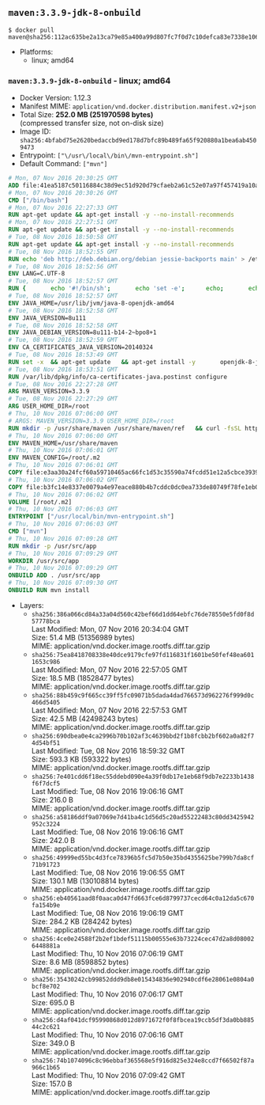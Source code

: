 ## `maven:3.3.9-jdk-8-onbuild`

```console
$ docker pull maven@sha256:112ac635be2a13ca79e85a400a99d807fc7f0d7c10defca83e7338e10678d84b
```

-	Platforms:
	-	linux; amd64

### `maven:3.3.9-jdk-8-onbuild` - linux; amd64

-	Docker Version: 1.12.3
-	Manifest MIME: `application/vnd.docker.distribution.manifest.v2+json`
-	Total Size: **252.0 MB (251970598 bytes)**  
	(compressed transfer size, not on-disk size)
-	Image ID: `sha256:4bfabd75e2620bedaccbd9ed178d7bfc89b489fa65f920880a1bea6ab4509473`
-	Entrypoint: `["\/usr\/local\/bin\/mvn-entrypoint.sh"]`
-	Default Command: `["mvn"]`

```dockerfile
# Mon, 07 Nov 2016 20:30:25 GMT
ADD file:41ea5187c50116884c38d9ec51d920d79cfaeb2a61c52e07a97f457419a10a4f in / 
# Mon, 07 Nov 2016 20:30:26 GMT
CMD ["/bin/bash"]
# Mon, 07 Nov 2016 22:27:33 GMT
RUN apt-get update && apt-get install -y --no-install-recommends 		ca-certificates 		curl 		wget 	&& rm -rf /var/lib/apt/lists/*
# Mon, 07 Nov 2016 22:27:51 GMT
RUN apt-get update && apt-get install -y --no-install-recommends 		bzr 		git 		mercurial 		openssh-client 		subversion 				procps 	&& rm -rf /var/lib/apt/lists/*
# Tue, 08 Nov 2016 18:50:58 GMT
RUN apt-get update && apt-get install -y --no-install-recommends 		bzip2 		unzip 		xz-utils 	&& rm -rf /var/lib/apt/lists/*
# Tue, 08 Nov 2016 18:52:55 GMT
RUN echo 'deb http://deb.debian.org/debian jessie-backports main' > /etc/apt/sources.list.d/jessie-backports.list
# Tue, 08 Nov 2016 18:52:56 GMT
ENV LANG=C.UTF-8
# Tue, 08 Nov 2016 18:52:57 GMT
RUN { 		echo '#!/bin/sh'; 		echo 'set -e'; 		echo; 		echo 'dirname "$(dirname "$(readlink -f "$(which javac || which java)")")"'; 	} > /usr/local/bin/docker-java-home 	&& chmod +x /usr/local/bin/docker-java-home
# Tue, 08 Nov 2016 18:52:57 GMT
ENV JAVA_HOME=/usr/lib/jvm/java-8-openjdk-amd64
# Tue, 08 Nov 2016 18:52:58 GMT
ENV JAVA_VERSION=8u111
# Tue, 08 Nov 2016 18:52:58 GMT
ENV JAVA_DEBIAN_VERSION=8u111-b14-2~bpo8+1
# Tue, 08 Nov 2016 18:52:59 GMT
ENV CA_CERTIFICATES_JAVA_VERSION=20140324
# Tue, 08 Nov 2016 18:53:49 GMT
RUN set -x 	&& apt-get update 	&& apt-get install -y 		openjdk-8-jdk="$JAVA_DEBIAN_VERSION" 		ca-certificates-java="$CA_CERTIFICATES_JAVA_VERSION" 	&& rm -rf /var/lib/apt/lists/* 	&& [ "$JAVA_HOME" = "$(docker-java-home)" ]
# Tue, 08 Nov 2016 18:53:51 GMT
RUN /var/lib/dpkg/info/ca-certificates-java.postinst configure
# Tue, 08 Nov 2016 22:27:28 GMT
ARG MAVEN_VERSION=3.3.9
# Tue, 08 Nov 2016 22:27:29 GMT
ARG USER_HOME_DIR=/root
# Thu, 10 Nov 2016 07:06:00 GMT
# ARGS: MAVEN_VERSION=3.3.9 USER_HOME_DIR=/root
RUN mkdir -p /usr/share/maven /usr/share/maven/ref   && curl -fsSL http://apache.osuosl.org/maven/maven-3/$MAVEN_VERSION/binaries/apache-maven-$MAVEN_VERSION-bin.tar.gz     | tar -xzC /usr/share/maven --strip-components=1   && ln -s /usr/share/maven/bin/mvn /usr/bin/mvn
# Thu, 10 Nov 2016 07:06:00 GMT
ENV MAVEN_HOME=/usr/share/maven
# Thu, 10 Nov 2016 07:06:01 GMT
ENV MAVEN_CONFIG=/root/.m2
# Thu, 10 Nov 2016 07:06:01 GMT
COPY file:e3aa30a24fcf60a59710465ac66fc1d53c35590a74fcdd51e12a5cbce393904b in /usr/local/bin/mvn-entrypoint.sh 
# Thu, 10 Nov 2016 07:06:02 GMT
COPY file:b3fc14e8337e0079a4e97eace880b4b7cddc0dc0ea733de80749f78fe1eb089a in /usr/share/maven/ref/ 
# Thu, 10 Nov 2016 07:06:02 GMT
VOLUME [/root/.m2]
# Thu, 10 Nov 2016 07:06:03 GMT
ENTRYPOINT ["/usr/local/bin/mvn-entrypoint.sh"]
# Thu, 10 Nov 2016 07:06:03 GMT
CMD ["mvn"]
# Thu, 10 Nov 2016 07:09:28 GMT
RUN mkdir -p /usr/src/app
# Thu, 10 Nov 2016 07:09:29 GMT
WORKDIR /usr/src/app
# Thu, 10 Nov 2016 07:09:29 GMT
ONBUILD ADD . /usr/src/app
# Thu, 10 Nov 2016 07:09:30 GMT
ONBUILD RUN mvn install
```

-	Layers:
	-	`sha256:386a066cd84a33a04d560c42bef66d1dd64ebfc76de78550e5fd0f8d57778bca`  
		Last Modified: Mon, 07 Nov 2016 20:34:04 GMT  
		Size: 51.4 MB (51356989 bytes)  
		MIME: application/vnd.docker.image.rootfs.diff.tar.gzip
	-	`sha256:75ea8418708338e40dce9179cfe97fd116831f1601be50fef48ea6011653c986`  
		Last Modified: Mon, 07 Nov 2016 22:57:05 GMT  
		Size: 18.5 MB (18528477 bytes)  
		MIME: application/vnd.docker.image.rootfs.diff.tar.gzip
	-	`sha256:88b459c9f665cc39ff5fc09071b5dada4dad766573d962276f999d0c466d5405`  
		Last Modified: Mon, 07 Nov 2016 22:57:53 GMT  
		Size: 42.5 MB (42498243 bytes)  
		MIME: application/vnd.docker.image.rootfs.diff.tar.gzip
	-	`sha256:690dbea0e4ca2996b70b102af3c4639bbd2f1b8fcbb2bf602a0a82f74d54bf51`  
		Last Modified: Tue, 08 Nov 2016 18:59:32 GMT  
		Size: 593.3 KB (593322 bytes)  
		MIME: application/vnd.docker.image.rootfs.diff.tar.gzip
	-	`sha256:7e401cdd6f18ec55ddebd090e4a39f0db17e1eb68f9db7e2233b1438f6f7dcf5`  
		Last Modified: Tue, 08 Nov 2016 19:06:16 GMT  
		Size: 216.0 B  
		MIME: application/vnd.docker.image.rootfs.diff.tar.gzip
	-	`sha256:a58186ddf9a07069e7d41ba4c1d56d5c20ad55222483c80dd3425942952c3224`  
		Last Modified: Tue, 08 Nov 2016 19:06:16 GMT  
		Size: 242.0 B  
		MIME: application/vnd.docker.image.rootfs.diff.tar.gzip
	-	`sha256:49999ed55bc4d3fce78396b5fc5d7b50e35bd4355625be799b7da8cf71b91723`  
		Last Modified: Tue, 08 Nov 2016 19:06:55 GMT  
		Size: 130.1 MB (130108814 bytes)  
		MIME: application/vnd.docker.image.rootfs.diff.tar.gzip
	-	`sha256:eb40561aad8f0aaca0d47fd663fce6d8799737cecd64c0a12da5c670fa154b9e`  
		Last Modified: Tue, 08 Nov 2016 19:06:19 GMT  
		Size: 284.2 KB (284242 bytes)  
		MIME: application/vnd.docker.image.rootfs.diff.tar.gzip
	-	`sha256:4ce0e24588f2b2ef1bdef51115b00555e63b73224cec47d2a8d080026448881a`  
		Last Modified: Thu, 10 Nov 2016 07:06:19 GMT  
		Size: 8.6 MB (8598852 bytes)  
		MIME: application/vnd.docker.image.rootfs.diff.tar.gzip
	-	`sha256:35430242cb99852ddd9db8e015434836e902940cdf6e28061e0804a0bcf8e702`  
		Last Modified: Thu, 10 Nov 2016 07:06:17 GMT  
		Size: 695.0 B  
		MIME: application/vnd.docker.image.rootfs.diff.tar.gzip
	-	`sha256:d4af041dcf95990868d012d8971672f0f8fbcea19ccb5df3da0bb88544c2c621`  
		Last Modified: Thu, 10 Nov 2016 07:06:16 GMT  
		Size: 349.0 B  
		MIME: application/vnd.docker.image.rootfs.diff.tar.gzip
	-	`sha256:74b1074096c8c96ebbaf365568e5f916d825e324e8ccd7f66502f87a966c1b65`  
		Last Modified: Thu, 10 Nov 2016 07:09:42 GMT  
		Size: 157.0 B  
		MIME: application/vnd.docker.image.rootfs.diff.tar.gzip
